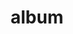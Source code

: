 ---
layout: album
resource: facebook
title: "album"
description: "masonry"
active: gallery
header-img: "img/gallery-bg.jpg"
album-title: "my 9th album"
images:
  - image_path: TranThiQuynhMy/20/7863406607035838_440430100_7863406603702505_7516807996661709758_n.jpg
  - image_path: TranThiQuynhMy/20/7868057429904089_440404154_7868057419904090_668673549512654894_n.jpg
  - image_path: TranThiQuynhMy/20/7876432045733294_440860153_7876432042399961_7875936274964525252_n.jpg
  - image_path: TranThiQuynhMy/20/7876432079066624_440409823_7876432069066625_2514749424198399239_n.jpg
  - image_path: TranThiQuynhMy/20/7876432122399953_442421302_7876432119066620_2798712719377857956_n.jpg
  - image_path: TranThiQuynhMy/20/7876432149066617_440488981_7876432139066618_1371345968202979623_n.jpg
  - image_path: TranThiQuynhMy/20/7876432185733280_440426162_7876432182399947_2581292760008433943_n.jpg
  - image_path: TranThiQuynhMy/20/7876432212399944_441884408_7876432209066611_9187862442618872721_n.jpg
  - image_path: TranThiQuynhMy/20/7876432259066606_441873647_7876432255733273_1812318931876086353_n.jpg
  - image_path: TranThiQuynhMy/20/7876432302399935_440404423_7876432295733269_6407390300931442057_n.jpg
  - image_path: TranThiQuynhMy/20/7876432369066595_440467089_7876432365733262_3254008936376282456_n.jpg
  - image_path: TranThiQuynhMy/20/7876432399066592_440471200_7876432382399927_6769987495220220519_n.jpg
  - image_path: TranThiQuynhMy/20/7907458055964026_441693449_7907458045964027_5870879731040552597_n.jpg
  - image_path: TranThiQuynhMy/20/7932155600160938_445034727_7932159773493854_1950402631861728554_n.jpg
  - image_path: TranThiQuynhMy/20/7932155630160935_444479341_7932159813493850_5931779352870330659_n.jpg
  - image_path: TranThiQuynhMy/20/7932155706827594_444783124_7932160060160492_7764704178253310084_n.jpg
  - image_path: TranThiQuynhMy/20/7932155753494256_444988606_7932160103493821_3886661243671814456_n.jpg
  - image_path: TranThiQuynhMy/20/7932155820160916_445459179_7932160290160469_4346416003966008525_n.jpg
  - image_path: TranThiQuynhMy/20/8032695373440293_448342352_8032697630106734_2162900932848619445_n.jpg
  - image_path: TranThiQuynhMy/20/8032695403440290_448402175_8032697656773398_6296640743321145044_n.jpg
  - image_path: TranThiQuynhMy/20/8032695480106949_448395264_8032697973440033_8324721146208670301_n.jpg
  - image_path: TranThiQuynhMy/20/8032695520106945_448338825_8032697996773364_57302898233417708_n.jpg
  - image_path: TranThiQuynhMy/20/8032695570106940_448338424_8032698090106688_7862888110809023635_n.jpg
---